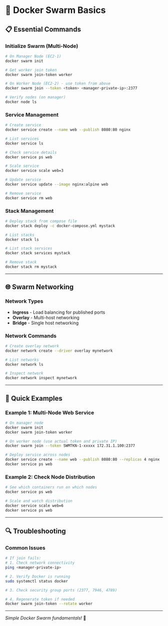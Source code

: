# 🐝 Docker Swarm Basics

## 📋 Essential Commands

### **Initialize Swarm (Multi-Node)**
```bash
# On Manager Node (EC2-1)
docker swarm init

# Get worker join token
docker swarm join-token worker

# On Worker Node (EC2-2) - use token from above
docker swarm join --token <token> <manager-private-ip>:2377

# Verify nodes (on manager)
docker node ls
```

### **Service Management**
```bash
# Create service
docker service create --name web --publish 8080:80 nginx

# List services
docker service ls

# Check service details
docker service ps web

# Scale service
docker service scale web=3

# Update service
docker service update --image nginx:alpine web

# Remove service
docker service rm web
```

### **Stack Management**
```bash
# Deploy stack from compose file
docker stack deploy -c docker-compose.yml mystack

# List stacks
docker stack ls

# List stack services
docker stack services mystack

# Remove stack
docker stack rm mystack
```

---

## 🌐 Swarm Networking

### **Network Types**
- **Ingress** - Load balancing for published ports
- **Overlay** - Multi-host networking
- **Bridge** - Single host networking

### **Network Commands**
```bash
# Create overlay network
docker network create --driver overlay mynetwork

# List networks
docker network ls

# Inspect network
docker network inspect mynetwork
```

---

## 🚀 Quick Examples

### **Example 1: Multi-Node Web Service**
```bash
# On manager node
docker swarm init
docker swarm join-token worker

# On worker node (use actual token and private IP)
docker swarm join --token SWMTKN-1-xxxxx 172.31.1.100:2377

# Deploy service across nodes
docker service create --name web --publish 8080:80 --replicas 4 nginx
docker service ps web
```

### **Example 2: Check Node Distribution**
```bash
# See which containers run on which nodes
docker service ps web

# Scale and watch distribution
docker service scale web=6
docker service ps web
```

---

## 🔍 Troubleshooting

### **Common Issues**
```bash
# If join fails:
# 1. Check network connectivity
ping <manager-private-ip>

# 2. Verify Docker is running
sudo systemctl status docker

# 3. Check security group ports (2377, 7946, 4789)

# 4. Regenerate token if needed
docker swarm join-token --rotate worker
```

---

*Simple Docker Swarm fundamentals!* 🚀
